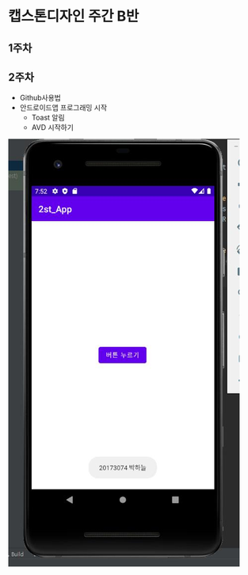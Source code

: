 # 캡스톤디자인 주간 B반

## 1주차

## 2주차
- Github사용법
- 안드로이드앱 프로그래밍 시작
  - Toast 알림
  - AVD 시작하기
 
 
<img width="" height="" src="./png/2주차 출석과제.jpg"></img>
